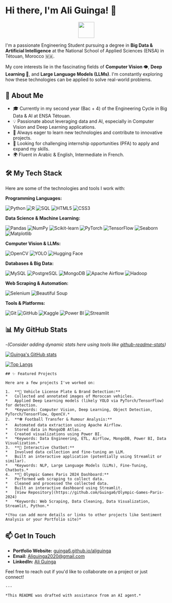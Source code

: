 # Hi there, I'm Ali Guinga! 👋

<p align="center">
  <img src="https://media.giphy.com/media/v1.Y2lkPTc5MGI3NjExYjRkZzZzZ2w5bXl6dDRqbmNtdmZkZ3R6c2J2aW50bWZ0c2N6eG16ZyZlcD12MV9pbnRlcm5hbF9naWZfYnlfaWQmY3Q9Zw/M9gbBd9nbDrOTu1pbL/giphy.gif" width="50">
</p>

I'm a passionate Engineering Student pursuing a degree in **Big Data & Artificial Intelligence** at the National School of Applied Sciences (ENSA) in Tétouan, Morocco 🇲🇦.

My core interests lie in the fascinating fields of **Computer Vision 👁️**, **Deep Learning 🧠**, and **Large Language Models (LLMs)**. I'm constantly exploring how these technologies can be applied to solve real-world problems.

## 🚀 About Me

*   🎓 Currently in my second year (Bac + 4) of the Engineering Cycle in Big Data & AI at ENSA Tétouan.
*   💡 Passionate about leveraging data and AI, especially in Computer Vision and Deep Learning applications.
*   🌱 Always eager to learn new technologies and contribute to innovative projects.
*   🤝 Looking for challenging internship opportunities (PFA) to apply and expand my skills.
*   🌍 Fluent in Arabic & English, Intermediate in French.

## 🛠️ My Tech Stack

Here are some of the technologies and tools I work with:

**Programming Languages:**

![Python](https://img.shields.io/badge/Python-3776AB?style=for-the-badge&logo=python&logoColor=white) ![R](https://img.shields.io/badge/R-276DC3?style=for-the-badge&logo=r&logoColor=white) ![SQL](https://img.shields.io/badge/SQL-025E8C?style=for-the-badge&logo=microsoftsqlserver&logoColor=white) ![HTML5](https://img.shields.io/badge/HTML5-E34F26?style=for-the-badge&logo=html5&logoColor=white) ![CSS3](https://img.shields.io/badge/CSS3-1572B6?style=for-the-badge&logo=css3&logoColor=white)

**Data Science & Machine Learning:**

![Pandas](https://img.shields.io/badge/Pandas-150458?style=for-the-badge&logo=pandas&logoColor=white) ![NumPy](https://img.shields.io/badge/NumPy-013243?style=for-the-badge&logo=numpy&logoColor=white) ![Scikit-learn](https://img.shields.io/badge/scikit--learn-F7931E?style=for-the-badge&logo=scikit-learn&logoColor=white) ![PyTorch](https://img.shields.io/badge/PyTorch-EE4C2C?style=for-the-badge&logo=pytorch&logoColor=white) ![TensorFlow](https://img.shields.io/badge/TensorFlow-FF6F00?style=for-the-badge&logo=tensorflow&logoColor=white) ![Seaborn](https://img.shields.io/badge/Seaborn-3776AB?style=for-the-badge&logo=seaborn&logoColor=white) ![Matplotlib](https://img.shields.io/badge/Matplotlib-3776AB?style=for-the-badge&logo=matplotlib&logoColor=white)

**Computer Vision & LLMs:**

![OpenCV](https://img.shields.io/badge/OpenCV-5C3EE8?style=for-the-badge&logo=opencv&logoColor=white) ![YOLO](https://img.shields.io/badge/YOLO-00FFFF?style=for-the-badge&logo=yolo&logoColor=black) ![Hugging Face](https://img.shields.io/badge/Hugging%20Face-FFD21E?style=for-the-badge&logo=huggingface&logoColor=black)

**Databases & Big Data:**

![MySQL](https://img.shields.io/badge/MySQL-4479A1?style=for-the-badge&logo=mysql&logoColor=white) ![PostgreSQL](https://img.shields.io/badge/PostgreSQL-4169E1?style=for-the-badge&logo=postgresql&logoColor=white) ![MongoDB](https://img.shields.io/badge/MongoDB-47A248?style=for-the-badge&logo=mongodb&logoColor=white) ![Apache Airflow](https://img.shields.io/badge/Apache%20Airflow-017CEE?style=for-the-badge&logo=apacheairflow&logoColor=white) ![Hadoop](https://img.shields.io/badge/Hadoop-66CCFF?style=for-the-badge&logo=apachehadoop&logoColor=black)

**Web Scraping & Automation:**

![Selenium](https://img.shields.io/badge/Selenium-43B02A?style=for-the-badge&logo=selenium&logoColor=white) ![Beautiful Soup](https://img.shields.io/badge/Beautiful%20Soup-666666?style=for-the-badge&logo=python&logoColor=white)

**Tools & Platforms:**

![Git](https://img.shields.io/badge/Git-F05032?style=for-the-badge&logo=git&logoColor=white) ![GitHub](https://img.shields.io/badge/GitHub-181717?style=for-the-badge&logo=github&logoColor=white) ![Kaggle](https://img.shields.io/badge/Kaggle-20BEFF?style=for-the-badge&logo=kaggle&logoColor=white) ![Power BI](https://img.shields.io/badge/Power%20BI-F2C811?style=for-the-badge&logo=powerbi&logoColor=black) ![Streamlit](https://img.shields.io/badge/Streamlit-FF4B4B?style=for-the-badge&logo=streamlit&logoColor=white)

## 📊 My GitHub Stats

-*(Consider adding dynamic stats here using tools like [github-readme-stats](https://github.com/anuraghazra/github-readme-stats))*

[![Guinga's GitHub stats](https://github-readme-stats.vercel.app/api?username=Guinga6&show_icons=true&theme=radical)](https://github.com/anuraghazra/github-readme-stats)

[![Top Langs](https://github-readme-stats.vercel.app/api/top-langs/?username=Guinga6&layout=compact&theme=radical)](https://github.com/anuraghazra/github-readme-stats)


    ## ✨ Featured Projects

    Here are a few projects I've worked on:

    1.  **🚗 Vehicle License Plate & Brand Detection:**
    *   Collected and annotated images of Moroccan vehicles.
    *   Applied Deep Learning models (likely YOLO via PyTorch/TensorFlow) for detection.
    *   *Keywords: Computer Vision, Deep Learning, Object Detection, PyTorch/TensorFlow, OpenCV.*
    2.  **⚽ Football Transfer & Rumour Analysis:**
    *   Automated data extraction using Apache Airflow.
    *   Stored data in MongoDB Atlas.
    *   Created visualizations using Power BI.
    *   *Keywords: Data Engineering, ETL, Airflow, MongoDB, Power BI, Data Visualization.*
    3.  **💬 Interactive Chatbot:**
    *   Involved data collection and fine-tuning an LLM.
    *   Built an interactive application (potentially using Streamlit or similar).
    *   *Keywords: NLP, Large Language Models (LLMs), Fine-Tuning, Chatbots.*
    4.  **🏅 Olympic Games Paris 2024 Dashboard:**
    *   Performed web scraping to collect data.
    *   Cleaned and processed the collected data.
    *   Built an interactive dashboard using Streamlit.
    *   [View Repository](https://github.com/Guinga6/Olympic-Games-Paris-2024)
    *   *Keywords: Web Scraping, Data Cleaning, Data Visualization, Streamlit, Python.*

    *(You can add more details or links to other projects like Sentiment Analysis or your Portfolio site)*

## 📫 Get In Touch

*   **Portfolio Website:** [guinga6.github.io/aliguinga](https://guinga6.github.io/aliguinga/)
*   **Email:** [Aliguinga2020@gmail.com](mailto:Aliguinga2020@gmail.com)
*   **LinkedIn:** [Ali Guinga](https://www.linkedin.com/in/ali-guinga-43770820b)

Feel free to reach out if you'd like to collaborate on a project or just connect!

    ---

    *This README was drafted with assistance from an AI agent.*
